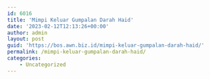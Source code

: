 ```yaml
---
id: 6016
title: 'Mimpi Keluar Gumpalan Darah Haid'
date: '2023-02-12T12:13:26+00:00'
author: admin
layout: post
guid: 'https://bos.awn.biz.id/mimpi-keluar-gumpalan-darah-haid/'
permalink: /mimpi-keluar-gumpalan-darah-haid/
categories:
    - Uncategorized
---
```


